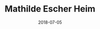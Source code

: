 ---
title:          "Mathilde Escher Heim"
date:           "2018-07-05"
draft:          false
robotsExclude:  true
---